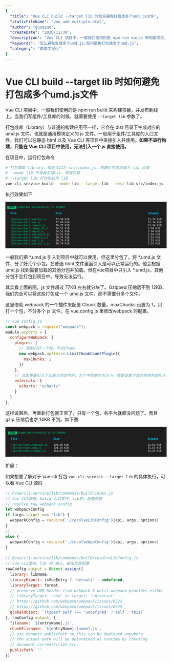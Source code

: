 ```yaml
---
{
  "title": "Vue CLI build --target lib 时如何避免打包成多个umd.js文件",
  "staticFileName": "vue_umd_multiple.html",
  "author": "guoqzuo",
  "createDate": "2020/11/30",
  "description": "Vue CLI 项目中，一般我们使用的是 npm run build 来构建项目，并发布到线上。当我们写组件/工具库的时候，就需要使用 `--target lib` 参数了。打包成库（Library）与普通的构建应用不一样，它会在 dist 目录下生成对应的 umd.js 文件，也就是通用模块定义的 js 文件。一般用于组件/工具库的入口文件，我们可以在静态 html 以及 Vue CLI 等项目中直接引入并使用。如果不进行构建，只能在 Vue CLI 项目中使用，无法引入一个 js 直接使用。",
  "keywords": "怎么避免生成多个umd.js,如何避免打包成多个umd.js",
  "category": "前端工程化"
}
---
```

# Vue CLI build --target lib 时如何避免打包成多个umd.js文件
Vue CLI 项目中，一般我们使用的是 npm run build 来构建项目，并发布到线上。当我们写组件/工具库的时候，就需要使用 `--target lib` 参数了。

打包成库（Library）与普通的构建应用不一样，它会在 dist 目录下生成对应的 umd.js 文件，也就是通用模块定义的 js 文件。一般用于组件/工具库的入口文件，我们可以在静态 html 以及 Vue CLI 等项目中直接引入并使用。**如果不进行构建，只能在 Vue CLI 项目中使用，无法引入一个 js 直接使用。**

在项目中，运行打包命令

```bash
# 打包成库 Library，指定入口为 src/index.js，构建后生成目录为 lib 目录
# --mode lib 不单独生成css，样式内联
# --target lib 打包形式为 lib
vue-cli-service build --mode lib --target lib --dest lib src/index.js
```

执行效果如下

![multi_umd_1.png](../../../images/blog/node/multi_umd_1.png)

一般我们把 *.umd.js 引入到项目中就可以使用。但这里分包了。将 *.umd.js 文件，分了好几个小包。在普通 html 文件里面引入是可以正常运行的。他会根据 umd.js 找到需要加载的其他分包并加载。但在vue项目中只引入 *.umd.js，其他分包不会打包到项目中，导致无法运行。

其实看上面的图，js 文件超过 77KB 左右就分块了。Gzipped 压缩后不到 12KB，我们完全可以将这些打包成一个 umd.js 文件，而不需要分多个文件。

这里借助 webpack 的一个插件来配置 Chunk 数量，maxChunks  设置为 1，只打一个包，不分多个 js 文件。在 vue.config.js 里修改webpack 的配置。

```js
// vue.config.js
const webpack = require("webpack");
module.exports = {
  configureWebpack: {
    plugins: [
      // 限制只打一个包，不分Chunk
      new webpack.optimize.LimitChunkCountPlugin({
        maxChunks: 1
      })
    ],
    // 当库里面引入了比较大的文件时，为了不影响主包大小，需要设置下该包使用外部引入
    externals: {
      echarts: "echarts"
    }
  }
};
```

这样设置后，再重新打包就正常了，只有一个包，各平台就都没问题了。而且 gzip 压缩后也才 14KB 不到。如下图

![multi_umd_2.png](../../../images/blog/node/multi_umd_2.png)

扩展：

如果想要了解对于 vue-cli 打包 `vue-cli-service --target lib` 的具体执行，可以看 Vue CLI 源码

```js
// @vue/cli-service/lib/commands/build/index.js
// Vue CLI源码，bulid 入口文件，lib时，配置处理
// resolve raw webpack config
let webpackConfig
if (args.target === 'lib') {
  webpackConfig = require('./resolveLibConfig')(api, args, options)
} 
// .....
else {
  webpackConfig = require('./resolveAppConfig')(api, args, options)
}

// @vue/cli-service/lib/commands/build/resolveLibConfig.js
// Vue CLI源码，lib 时 输入、输出文件配置
rawConfig.output = Object.assign({
  library: libName,
  libraryExport: isVueEntry ? 'default' : undefined,
  libraryTarget: format,
  // preserve UDM header from webpack 3 until webpack provides either
  // libraryTarget: 'esm' or target: 'universal'
  // https://github.com/webpack/webpack/issues/6522
  // https://github.com/webpack/webpack/issues/6525
  globalObject: `(typeof self !== 'undefined' ? self : this)`
}, rawConfig.output, {
  filename: `${entryName}.js`,
  chunkFilename: `${entryName}.[name].js`,
  // use dynamic publicPath so this can be deployed anywhere
  // the actual path will be determined at runtime by checking
  // document.currentScript.src.
  publicPath: ''
})
```